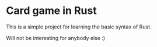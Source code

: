 # Card game in Rust 

This is a simple project for learning the basic syntax of Rust. 

Will not be interesting for anybody else :) 